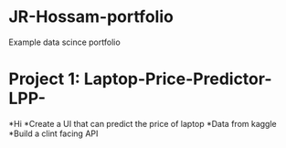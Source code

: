 # JR-Hossam-portfolio
Example data scince portfolio 
# Project 1: Laptop-Price-Predictor-LPP-
*Hi
*Create a UI that can predict the price of laptop 
*Data from kaggle
*Build a clint facing API 
